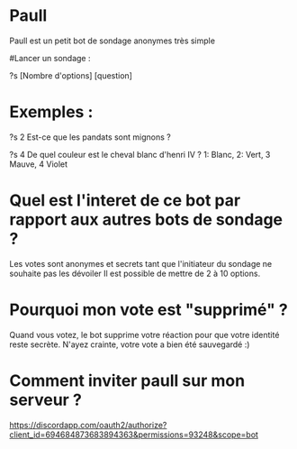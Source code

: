 # Paull

Paull est un petit bot de sondage anonymes très simple

#Lancer un sondage :

?s [Nombre d'options] [question]

# Exemples :

?s 2 Est-ce que les pandats sont mignons ?

?s 4 De quel couleur est le cheval blanc d'henri IV ? 1: Blanc, 2: Vert, 3 Mauve, 4 Violet

# Quel est l'interet de ce bot par rapport aux autres bots de sondage ?

Les votes sont anonymes et secrets tant que l'initiateur du sondage ne souhaite pas les dévoiler
Il est possible de mettre de 2 à 10 options.

# Pourquoi mon vote est "supprimé" ?

Quand vous votez, le bot supprime votre réaction pour que votre identité reste secrète. N'ayez crainte, votre vote a bien été sauvegardé :)

# Comment inviter paull sur mon serveur ?

https://discordapp.com/oauth2/authorize?client_id=694684873683894363&permissions=93248&scope=bot
